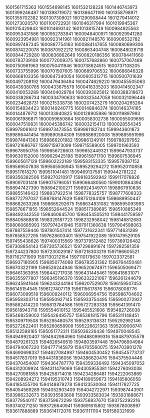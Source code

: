 1601561715363
1601554698145
1601532128228
1601446743973
1601399246487
1601398719072
1601366471190
1601358798971
1601355702382
1601307309021
1601290908444
1601279414012
1601273020570
1601100722931
1601046317994
1601019945367
1601015429843
1601014693142
1601013815749
1600984925563
1600953431586
1600952783941
1600948400971
1600929941280
1600923954981
1600923141961
1600921148576
1600906532782
1600897487345
1600887754163
1600884147655
1600880699306
1600874220078
1600870922212
1600863404748
1600848028718
1600844729280
1600836862649
1600820186356
1600784411660
1600783739108
1600772009375
1600757682860
1600757067489
1600750961963
1600750411946
1600738624515
1600737108205
1600733755996
1600701507605
1600689706532
1600686846328
1600668103356
1600647340054
1600605312715
1600500701639
1600497208192
1600479436494
1600474629220
1600455505063
1600439380785
1600433675579
1600418335203
1600414502347
1600410053289
1600404029784
1600393025612
1600388318673
1600338286734
1600334790633
1600325447058
1600321096446
1600234628731
1600215338738
1600207423279
1600204265264
1600154834423
1600149240775
1600148846374
1600146374165
1600144879712
1600133940825
1600128905986
1600119897993
1600061986871
1600059650864
1600058302738
1600055009656
1600047510831
1600045386742
1600032154113
1600028554345
1599978061612
1599973473554
1599961182744
1599943601873
1599896441454
1599890584309
1599886920008
1599885951996
1599874841363
1599866201982
1599861249101
1599788297952
1599721686767
1599715973099
1599715589005
1599701963593
1599678950755
1599656726603
1599652449321
1599647933737
1599630152000
1599629425198
1599615871700
1599607536945
1599605617129
1599602222189
1599583153335
1599579387152
1599569507838
1599565506945
1599529294272
1599520110858
1599517618270
1599511041481
1599469137581
1599442781222
1599356382506
1599270210917
1599183592942
1599117078826
1599097031418
1599075796051
1599066480560
1599010864394
1598947427390
1598942100271
1598924349701
1598867910636
1598855146423
1598837922514
1598778325757
1598777608333
1598772797037
1598768147629
1598751264109
1598689950447
1598682633268
1598665292675
1598634831082
1598595093993
1598578671955
1598552644524
1598517389695
1598510885349
1598492342550
1598460645700
1598454505210
1598441759597
1598405868818
1598329187723
1598232958042
1598146812683
1598060685993
1597974241946
1597911360638
1597904598063
1597887559446
1597801547414
1597731622341
1597714631289
1597658527295
1597628603401
1597541922089
1597479529105
1597455438626
1597400315569
1597379512482
1597369126482
1597308854143
1597305736521
1597298891674
1597282581359
1597244237800
1597230029187
1597218303219
1597196605521
1597162171909
1597130212154
1597110179630
1597023372581
1596937160905
1596850774068
1596783531362
1596764450481
1596703221199
1596526244946
1596520674971
1596505069471
1596461363955
1596442717038
1596431445461
1596418631071
1596355977807
1596345196370
1596332221067
1596261244679
1596245941646
1596243244194
1596207529078
1596159507453
1596145154545
1596127407719
1596115617876
1596078008776
1596073099518
1596009240112
1596006954756
1595986704602
1595958303714
1595950927145
1595933754495
1595900272927
1595862414220
1595813784586
1595727283338
1595641391470
1595618943716
1595554610152
1595485521606
1595482726038
1595468259002
1595426495757
1595381815796
1595311148451
1595309719508
1595295480578
1595293136331
1595292992146
1595272622401
1595260658909
1595226621363
1595209008741
1595122598165
1595051772311
1595036226436
1594970048545
1594949920407
1594942984960
1594880999316
1594879705578
1594879261325
1594826549519
1594803597448
1594796904984
1594794067220
1594777145879
1594705560075
1594703901278
1594690698337
1594627084987
1594604530452
1594545773737
1594517837019
1594431836056
1594386620476
1594375504446
1594370454087
1594364787778
1594359336492
1594345097052
1594312009924
1594311479069
1594305955381
1594276093038
1594270981855
1594258714018
1594234286481
1594222063869
1594208924272
1594195310743
1594189059673
1594185806058
1594185455706
1594148879278
1594123530084
1594117827725
1594054569289
1594052903409
1594042722971
1593987443901
1593986232673
1593935583608
1593933583034
1593931888671
1593779540117
1593759672299
1593756837670
1593752292216
1593740271250
1593726640941
1593691615802
1593678008997
1593617888889
1593614172076
1593611111104
1591580321699


